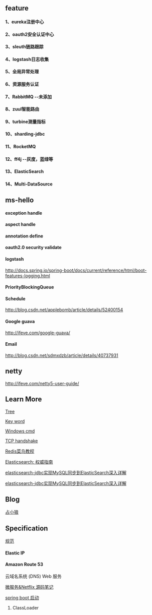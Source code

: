 ## feature
#### 1、eureka注册中心
#### 2、oauth2安全认证中心
#### 3、sleuth链路跟踪
#### 4、logstash日志收集
#### 5、全局异常处理
#### 6、资源服务认证
#### 7、RabbitMQ --未添加
#### 8、zuul智能路由
#### 9、turbine测量指标
#### 10、sharding-jdbc
#### 11、RocketMQ
#### 12、ff4j --灰度，蓝绿等
#### 13、ElasticSearch
#### 14、Multi-DataSource

## ms-hello
#### exception handle
#### aspect handle
#### annotation define
#### oauth2.0 security validate
#### logstash
http://docs.spring.io/spring-boot/docs/current/reference/html/boot-features-logging.html
#### PriorityBlockingQueue
#### Schedule
http://blog.csdn.net/applebomb/article/details/52400154
#### Google guava
http://ifeve.com/google-guava/
#### Email
http://blog.csdn.net/sdmxdzb/article/details/40737931

## netty
http://ifeve.com/netty5-user-guide/

## Learn More

[Tree](docs/TREE.MD)

[Key word](docs/KeyWord.md)

[Windows cmd](docs/WindowsCMD.md)

[TCP handshake](docs/TCPhandshake.md)

[Redis菜鸟教程](http://www.runoob.com/redis/redis-sorted-sets.html)

[Elasticsearch: 权威指南](https://www.elastic.co/guide/cn/elasticsearch/guide/current/foreword_id.html)

[elasticsearch-jdbc实现MySQL同步到ElasticSearch深入详解](http://blog.csdn.net/laoyang360/article/details/51694519)

[elasticsearch-jdbc实现MySQL同步到ElasticSearch深入详解](http://blog.csdn.net/laoyang360/article/details/51694519)

## Blog

[占小狼](http://www.jianshu.com/u/90ab66c248e6)

## Specification

[规范](docs/specification.md)


#### Elastic IP
#### Amazon Route 53
云域名系统 (DNS) Web 服务

[微服务&Netflix 源码笔记](http://www.idouba.net/sping-cloud-and-netflix/)

[spring boot 启动](http://www.cnblogs.com/xinzhao/p/5551828.html)
1. ClassLoader